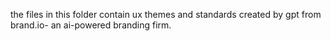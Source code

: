 the files in this folder contain ux themes and standards created by gpt from brand.io- an ai-powered branding firm.
